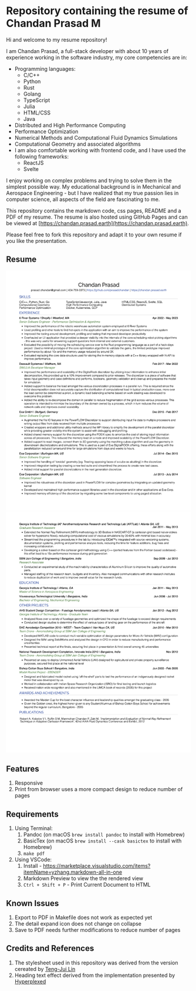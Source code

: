 # Repository containing the resume of Chandan Prasad M

Hi and welcome to my resume repository!

I am Chandan Prasad, a full-stack developer with about 10 years of experience working in the software industry, my core competencies are in: 

- Programming languages: 
   + C/C++
   + Python
   + Rust
   + Golang
   + TypeScript
   + Julia
   + HTML/CSS
   + Java
- Distributed and High Performance Computing
- Performance Optimization
- Numerical Methods and Computational Fluid Dynamics Simulations
- Computational Geometry and associated algorithms
- I am also comfortable working with frontend code, and I have used the following frameworks: 
   + ReactJS
   + Svelte

I enjoy working on complex problems and trying to solve them in the simplest possible way. My educational background is in Mechanical and Aerospace Engineering - but I have realized that my true passion lies in computer science, all aspects of the field are fascinating to me. 

This repository contains the markdown code, css pages, README and a PDF of my resume. The resume is also hosted using GitHub Pages and can be viewed at [https://chandan.prasad.earth](https://chandan.prasad.earth). 

Please feel free to fork this repository and adapt it to your own resume if you like the presentation. 


## Resume

![Resume](resume_images/chandan_prasad_resume_page_1.png)
![Resume](resume_images/chandan_prasad_resume_page_2.png)

## Features

1. Responsive
2. Print from browser uses a more compact design to reduce number of pages

## Requirements 

1. Using Terminal:
   1. Pandoc (on macOS `brew install pandoc` to install with Homebrew)
   2. BasicTex (on macOS `brew install --cask basictex` to install with Homebrew)
   3. `make pdf` 
2. Using VSCode: 
   1. Install - https://marketplace.visualstudio.com/items?itemName=yzhang.markdown-all-in-one
   2. Markdown Preview to view the the rendered view
   3. `Ctrl + Shift + P` - Print Current Document to HTML


## Known Issues 

1. Export to PDF in Makefile does not work as expected yet
2. The detail expand icon does not change on collapse
3. Save to PDF needs further modifications to reduce number of pages
   
## Credits and References

1. The stylesheet used in this repository was derived from the version cereated by [Teng-Jui Lin](https://github.com/tengjuilin/markdown-resume/blob/main/source/resume.css)
2. Heading text effect derived from the implementation presented by [Hyperplexed](https://www.youtube.com/watch?v=W5oawMJaXbU)


